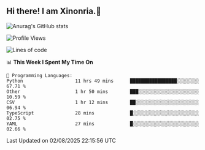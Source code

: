 ## Hi there! I am Xinonria.👋

![Anurag's GitHub stats](https://status-git-main-xinonrias-projects-f26540e3.vercel.app/api?username=xinonria&hide=stars,issues)

<!--START_SECTION:waka-->
![Profile Views](http://img.shields.io/badge/Profile%20Views-0-blue)

![Lines of code](https://img.shields.io/badge/From%20Hello%20World%20I%27ve%20Written-4.3%20million%20lines%20of%20code-blue)

📊 **This Week I Spent My Time On** 

```text
💬 Programming Languages: 
Python                   11 hrs 49 mins      █████████████████░░░░░░░░   67.71 % 
Other                    1 hr 50 mins        ███░░░░░░░░░░░░░░░░░░░░░░   10.59 % 
CSV                      1 hr 12 mins        ██░░░░░░░░░░░░░░░░░░░░░░░   06.94 % 
TypeScript               28 mins             █░░░░░░░░░░░░░░░░░░░░░░░░   02.75 % 
YAML                     27 mins             █░░░░░░░░░░░░░░░░░░░░░░░░   02.66 % 
```


 Last Updated on 02/08/2025 22:15:56 UTC
<!--END_SECTION:waka-->

<!--
**xinonria/xinonria** is a ✨ _special_ ✨ repository because its `README.md` (this file) appears on your GitHub profile.

Here are some ideas to get you started:

- 🔭 I’m currently working on ...
- 🌱 I’m currently learning ...
- 👯 I’m looking to collaborate on ...
- 🤔 I’m looking for help with ...
- 💬 Ask me about ...
- 📫 How to reach me: ...
- 😄 Pronouns: ...
- ⚡ Fun fact: ...
-->
